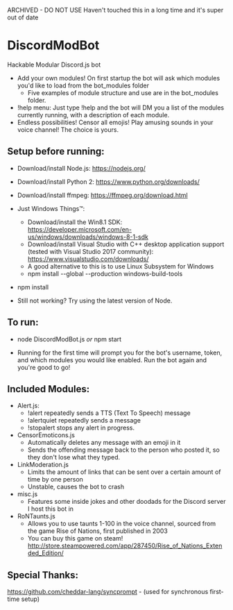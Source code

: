 ARCHIVED - DO NOT USE
Haven't touched this in a long time and it's super out of date

# DiscordModBot
Hackable Modular Discord.js bot
 * Add your own modules! On first startup the bot will ask which modules you'd like to load from the bot_modules folder
   * Five examples of module structure and use are in the bot_modules folder.
 * !help menu: Just type !help and the bot will DM you a list of the modules currently running, with a description of each module.
 * Endless possibilities! Censor all emojis! Play amusing sounds in your voice channel! The choice is yours.

## Setup before running:

* Download/install Node.js: https://nodejs.org/

* Download/install Python 2: https://www.python.org/downloads/

* Download/install ffmpeg: https://ffmpeg.org/download.html

* Just Windows Things™:
  * Download/install the Win8.1 SDK: https://developer.microsoft.com/en-us/windows/downloads/windows-8-1-sdk
  * Download/install Visual Studio with C++ desktop application support (tested with Visual Studio 2017 community): https://www.visualstudio.com/downloads/
  * A good alternative to this is to use Linux Subsystem for Windows
  * npm install --global --production windows-build-tools
  
* npm install

* Still not working? Try using the latest version of Node.
  
## To run:

* node DiscordModBot.js *or* npm start

* Running for the first time will prompt you for the bot's username, token, and which modules you would like enabled. Run the bot again and you're good to go!

## Included Modules:

* Alert.js: 
  * !alert repeatedly sends a TTS (Text To Speech) message
  * !alertquiet repeatedly sends a message
  * !stopalert stops any alert in progress.
* CensorEmoticons.js
  * Automatically deletes any message with an emoji in it
  * Sends the offending message back to the person who posted it, so they don't lose what they typed.
* LinkModeration.js
  * Limits the amount of links that can be sent over a certain amount of time by one person
  * Unstable, causes the bot to crash
* misc.js
  * Features some inside jokes and other doodads for the Discord server I host this bot in
* RoNTaunts.js
  * Allows you to use taunts 1-100 in the voice channel, sourced from the game Rise of Nations, first published in 2003
  * You can buy this game on steam! http://store.steampowered.com/app/287450/Rise_of_Nations_Extended_Edition/


## Special Thanks:

https://github.com/cheddar-lang/syncprompt - (used for synchronous first-time setup)
